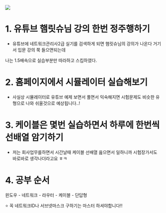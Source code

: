 ![](https://velog.velcdn.com/images/sunblock99/post/4230050a-7cea-4f3c-a369-b7e3a7941e67/image.png)


# 1. 유튜브 햄릿슈님 강의 한번 정주행하기

- 유튜브에 네트워크관리사2급 실기를 검색하게 되면 햄릿슈님의 강의가 나온다 거기서 입문 강의 쭉 들으면되는데

나는 1.5배속으로 실습부분만 따라하고 스킵하였다.



# 2. 홈페이지에서 시뮬레이터 실습해보기

- 사실상 시뮬레이터로 유튜브 예제 보면서 풀면서 익숙해지면 시험문제도 비슷한 유형으로 나와 쉬울것으로 예상됩니다..!

# 3. 케이블은 몇번 실습하면서 하루에 한번씩 선배열 암기하기

- 저는 회사업무를하면서 시간날때 케이블 선배열 읊으면서 일하니까 시험장가서도 바로바로 생각나더라고요 ㅎㅋ

# 4. 공부 순서

윈도우 - 네트워크 - 라우터 - 케이블 - 단답형


⭐ 꼭 네트워크ID나 서브넷마스크 구하기는 마스터 하셔야합니다!!